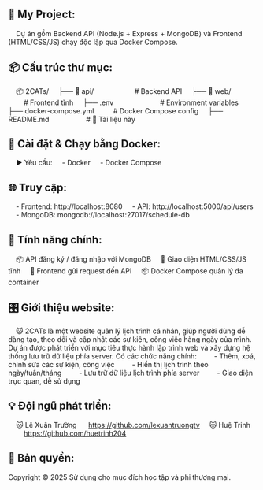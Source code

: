📖 My Project:
--------------
    Dự án gồm Backend API (Node.js + Express + MongoDB) và Frontend (HTML/CSS/JS) chạy độc lập qua Docker Compose.

📦 Cấu trúc thư mục:
--------------------
    📦 2CATs/
    ├── 📁 api/                     # Backend API
    ├── 📁 web/                     # Frontend tĩnh
    ├── .env                        # Environment variables
    ├── docker-compose.yml          # Docker Compose config
    ├── README.md                   # 📖 Tài liệu này

🚀 Cài đặt & Chạy bằng Docker:
------------------------------
    ▶️ Yêu cầu:
    - Docker
    - Docker Compose

🌐 Truy cập:
------------
    - Frontend: http://localhost:8080
    - API: http://localhost:5000/api/users
    - MongoDB: mongodb://localhost:27017/schedule-db

📌 Tính năng chính:
-------------------
    📦 API đăng ký / đăng nhập với MongoDB
    🎨 Giao diện HTML/CSS/JS tĩnh
    🔗 Frontend gửi request đến API
    📦 Docker Compose quản lý đa container

🎛️ Giới thiệu website:
---------------------
    😺 2CATs là một website quản lý lịch trình cá nhân, giúp người dùng dễ dàng tạo, theo dõi và cập nhật các sự kiện, công việc hàng ngày của mình. Dự án được phát triển với mục tiêu thực hành lập trình web và xây dựng hệ thống lưu trữ dữ liệu phía server. Có các chức năng chính:
        - Thêm, xoá, chỉnh sửa các sự kiện, công việc
        - Hiển thị lịch trình theo ngày/tuần/tháng
        - Lưu trữ dữ liệu lịch trình phía server
        - Giao diện trực quan, dễ sử dụng

💡 Đội ngũ phát triển:
---------------------------------
    🐱 Lê Xuân Trường      https://github.com/lexuantruongtv
    🐱 Huệ Trinh           https://github.com/huetrinh204

📜 Bản quyền:
-------------
Copyright © 2025
Sử dụng cho mục đích học tập và phi thương mại.